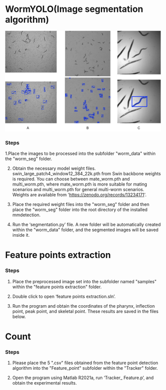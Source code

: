 # WormYOLO(Image segmentation algorithm)
![描述](WormYOLO/examples/Figure1.tif)
### Steps

1.Place the images to be processed into the subfolder "worm_data" within the "worm_seg" folder.

2. Obtain the necessary model weight files. 
swin_large_patch4_window12_384_22k.pth from Swin backbone weights is required. You can choose between mate_worm.pth and multi_worm.pth, where mate_worm.pth is more suitable for mating scenarios and multi_worm.pth for general multi-worm scenarios. Weights are available from 'https://zenodo.org/records/13234171'.

3. Place the required weight files into the "worm_seg" folder and then place the "worm_seg" folder into the root directory of the installed mmdetection.

4. Run the ‘segmentation.py’ file. A new folder will be automatically created within the "worm_data" folder, and the segmented images will be saved inside it.

# Feature points extraction
### Steps
1. Place the preprocessed image set into the subfolder named "samples" within the "feature points extraction" folder.

2. Double click to open ‘feature points extraction.sln’.

3. Run the program and obtain the coordinates of the pharynx, inflection point, peak point, and skeletal point. These results are saved in the files below.

# Count
### Steps
1. Please place the 5 ".csv" files obtained from the feature point detection algorithm into the "Feature_point" subfolder within the "Tracker" folder.

2. Open the program using Matlab R2021a, run ‘Tracker_ Feature.p’, and obtain the experimental results.



